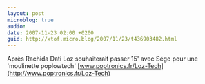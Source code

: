```yaml
---
layout: post
microblog: true
audio: 
date: 2007-11-23 02:00 +0200
guid: http://xtof.micro.blog/2007/11/23/t436903482.html
---
```

Après Rachida Dati Loz souhaiterait passer 15' avec Ségo pour une 'moulinette poplowtech' [www.poptronics.fr/Loz-Tech](http://www.poptronics.fr/Loz-Tech)
